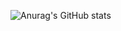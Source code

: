  
  ![Anurag's GitHub stats](https://github-readme-stats.vercel.app/api?username=rodinkim&show_icons=true&theme=radical)
  
